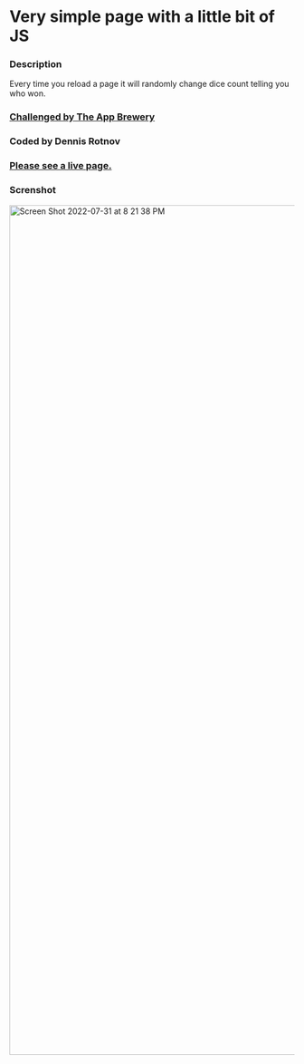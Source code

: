# Very simple page with a little bit of JS

### Description
Every time you reload a page it will randomly change dice count telling you who won.

### [Challenged by The App Brewery](https://appbrewery.com)
### Coded by Dennis Rotnov

### [Please see a live page.](https://learnfl.github.io/proj-web-dice/)

### Screnshot
<img width="1500" alt="Screen Shot 2022-07-31 at 8 21 38 PM" src="https://user-images.githubusercontent.com/86169204/182051692-2f9bedd3-7719-4995-8164-ddea9454bbc3.png">
